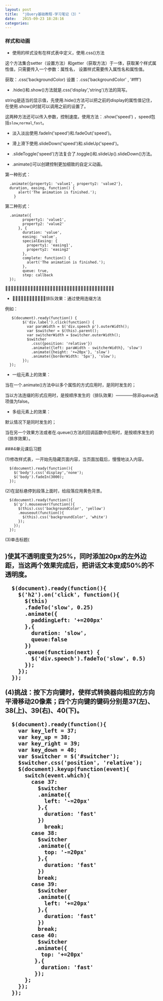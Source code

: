 ```yaml
---
layout: post
title:  "jQuery基础教程-学习笔记（3）"
date:   2015-09-23 18:28:16
categories:
---
```


### 样式和动画

+ 使用的样式没有在样式表中定义，使用.css()方法

这个方法集合setter（设置方法）和getter（获取方法）于一体，获取某个样式属性值，只需要传入一个参数：属性名，
设置样式需要传入属性名和属性值。

获取：.css('backgroundColor)
设置：.css('backgroundColor' , '#fff')

+ .hide()和.show()方法就是.css('display','string')方法的简写。

string是适当的显示值，先使用.hide()方法可以把之前的display的属性值记住，
在使用.show()时就可以调用之前的设置了。

这两种方法还可以传入参数，控制速度。使用方法：.show('speed') ，speed包括`slow`,`normal`,`fast`。

+ 淡入淡出使用.fadeIn('speed')和.fadeOut('speed')。

+ 滑上滑下使用.slideDown('speed')和.slideUp('speed')。

+ .slideToggle('speed')方法复合了.toggle()和.slideUp().slideDown()方法。

+ .animate()可以创建控制更加细致的自定义动画。

第一种形式：

      .animate({property1: 'value1', property2: 'value2'},
      duration, easing, function() {
          alert('The animation is finished.');
        }

第二种形式：

      .animate({
            property1: 'value1',
            property2: 'value2'
          }, {
            duration: 'value',
            easing: 'value',
            specialEasing: {
              property1: 'easing1',
              property2: 'easing2'
            },
            complete: function() {
              alert('The animation is finished.');
            },
            queue: true,
            step: callback
      });

􏵣􏵤􏵥􏵦􏵧􏵨􏵩􏵪􏵫􏳽􏳾􏴽􏴾􏵣􏵤􏵥􏵦􏵧􏵨􏵩􏵪􏵫􏳽􏳾􏴽􏴾􏵣􏵤􏵥􏵦􏵧􏵨􏵩􏵪􏵫􏳽􏳾􏴽􏴾
+ 􏴷􏴸􏴀􏱢􏴷􏴸􏴀􏱢􏴷􏴸􏴀􏱢排队效果：通过使用连缀方法

例如：

       $(document).ready(function() {
            $('div.label').click(function() {
              var paraWidth = $('div.speech p').outerWidth();
              var $switcher = $(this).parent();
              var switcherWidth = $switcher.outerWidth();
              $switcher
                .css({position: 'relative'})
                .animate({left: paraWidth - switcherWidth}, 'slow')
                .animate({height: '+=20px'}, 'slow')
                .animate({borderWidth: '5px'}, 'slow');
            });
      });

+ 一组元素上的效果：

当在一个.animate()方法中以多个属性的方式应用时，是同时发生的；

当以方法连缀的形式应用时，是按顺序发生的（排队效果）————除非queue选项值为false。

+ 多组元素上的效果：

默认情况下是同时发生的；

当在另一个效果方法或者在.queue()方法的回调函数中应用时，是按顺序发生的（排序效果）。

###4单元课后习题

(1)修改样式表，一开始先隐藏页面内容，当页面加载后，慢慢地淡入内容。

      $(document).ready(function(){
        $('body').css('display','none');
        $('body').fadeIn(3000);
      });

(2)在鼠标悬停到段落上面时，给段落应用黄色背景。

      $(document).ready(function(){
        $('p').mouseover(function(){
          $(this).css('backgroundColor', 'yellow')
          .mouseout(function(){
            $(this).css('backgroundColor', 'white')
          });
        });
      });

(3)单击标题(<h2>)使其不透明度变为25%，同时添加20px的左外边距，当这两个效果完成后，把讲话文本变成50%的不透明度。

      $(document).ready(function(){
        $('h2').on('click', function(){
          $(this)
          .fadeTo('slow', 0.25)
          .animate({
            paddingLeft: '+=200px'
          },{
            duration: 'slow',
            queue:false
          })
          .queue(function(next) {
            $('div.speech').fadeTo('slow', 0.5)
          });
        });
      });

(4)挑战：按下方向键时，使样式转换器向相应的方向平滑移动20像素；四个方向键的键码分别是37(左)、38(上)、39(右)、40(下)。

      $(document).ready(function(){
        var key_left = 37;
        var key_up = 38;
        var key_right = 39;
        var key_down = 40;
        var $switcher = $('#switcher');
        $switcher.css('position', 'relative');
        $(document).keyup(function(event){
          switch(event.which){
            case 37:
              $switcher
              .animate({
                left: '-=20px'
              },{
                duration: 'fast'
              })
                break;
            case 38:
              $switcher
              .animate({
                top: '-=20px'
              },{
                duration: 'fast'
              })
              break;
            case 39:
              $switcher
              .animate({
                left: '+=20px'
              },{
                duration: 'fast'
              })
              break;
            case 40:
              $switcher
             .animate({
               top: '+=20px'
             },{
               duration: 'fast'
             });
          };
        });
      });
